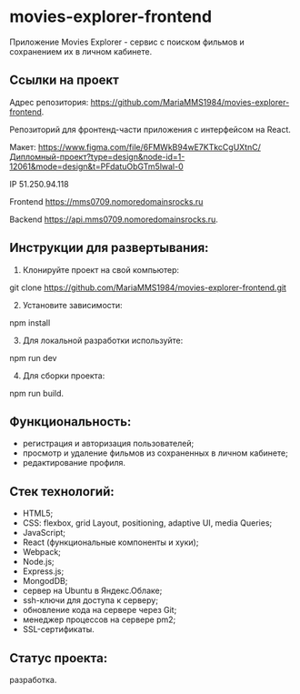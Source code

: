 # movies-explorer-frontend

Приложение Movies Explorer - сервис с поиском фильмов и сохранением их в личном кабинете. 

## Ссылки на проект

Адрес репозитория: https://github.com/MariaMMS1984/movies-explorer-frontend.

Репозиторий для фронтенд-части приложения с интерфейсом на React.

Макет: https://www.figma.com/file/6FMWkB94wE7KTkcCgUXtnC/Дипломный-проект?type=design&node-id=1-12061&mode=design&t=PFdatuObGTm5lwal-0

IP 51.250.94.118

Frontend https://mms0709.nomoredomainsrocks.ru

Backend https://api.mms0709.nomoredomainsrocks.ru.

## Инструкции для развертывания:

1. Клонируйте проект на свой компьютер:

git clone https://github.com/MariaMMS1984/movies-explorer-frontend.git

2. Установите зависимости:

npm install

3. Для локальной разработки используйте:

npm run dev

4. Для сборки проекта:

npm run build.

## Функциональность:
- регистрация и авторизация пользователей;
- просмотр и удаление фильмов из сохраненных в личном кабинете;
- редактирование профиля. 

## Стек технологий:
- HTML5;
- CSS:
   flexbox,
  grid Layout,
  positioning,
  adaptive UI,
  media Queries;
- JavaScript;
- React (функциональные компоненты и хуки);
- Webpack;
- Node.js;
- Express.js;
- MongodDB;
- сервер на Ubuntu в Яндекс.Облаке;
- ssh-ключи для доступа к серверу;
- обновление кода на сервере через Git;
- менеджер процессов на сервере pm2;
- SSL-сертификаты.

## Статус проекта:
разработка.
